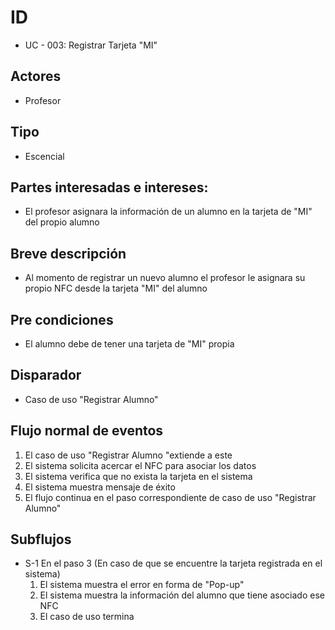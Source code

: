 # ID
- UC - 003: Registrar Tarjeta "MI"
   
## Actores
* Profesor
  
## Tipo 
* Escencial
   
## Partes interesadas e intereses:
- El profesor asignara la información de un alumno en la tarjeta de "MI" del propio alumno
  
## Breve descripción
- Al momento de registrar un nuevo alumno el profesor le asignara su propio NFC desde la tarjeta "MI" del alumno

## Pre condiciones
- El alumno debe de tener una tarjeta de "MI" propia
  
## Disparador
- Caso de uso "Registrar Alumno"

## Flujo normal de eventos
1. El caso de uso "Registrar Alumno "extiende a este
2. El sistema solicita acercar el NFC para asociar los datos
3. El sistema verifica que no exista la tarjeta en el sistema
4. El sistema muestra mensaje de éxito
5. El flujo continua en el paso correspondiente de caso de uso "Registrar Alumno"

   
## Subflujos
- S-1 En el paso 3 (En caso de que se encuentre la tarjeta registrada en el sistema)
    1. El sistema muestra el error en forma de "Pop-up"
    2. El sistema muestra la información del alumno que tiene asociado ese NFC
    3. El caso de uso termina